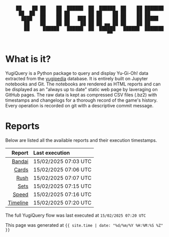 <div align='center'>
    <pre>
    <br>
    ██    ██ ██    ██  ██████  ██  ██████  ██    ██ ███████ ██████  ██    ██ 
     ██  ██  ██    ██ ██       ██ ██    ██ ██    ██ ██      ██   ██  ██  ██  
      ████   ██    ██ ██   ███ ██ ██    ██ ██    ██ █████   ██████    ████   
       ██    ██    ██ ██    ██ ██ ██ ▄▄ ██ ██    ██ ██      ██   ██    ██    
       ██     ██████   ██████  ██  ██████   ██████  ███████ ██   ██    ██    
                                      ▀▀                                     
    </pre>
</div>

# What is it?

YugiQuery is a Python package to query and display Yu-Gi-Oh! data extracted from the [yugipedia](http://yugipedia.com) database. It is entirely built on Jupyter notebooks and Git. The notebooks are rendered as HTML reports and can be displayed as an "always up to date" static web page by laveraging on GitHub pages. The raw data is kept as compressed CSV files (.bz2) with timestamps and changelogs for a thorough record of the game's history. Every operation is recorded on git with a descriptive commit message. 

# Reports

Below are listed all the available reports and their execution timestamps. 

|                    Report | Last execution       |
| -------------------------:|:-------------------- |
| [Bandai](reports/Bandai.html) | 15/02/2025 07:03 UTC |
| [Cards](reports/Cards.html) | 15/02/2025 07:06 UTC |
| [Rush](reports/Rush.html) | 15/02/2025 07:07 UTC |
| [Sets](reports/Sets.html) | 15/02/2025 07:15 UTC |
| [Speed](reports/Speed.html) | 15/02/2025 07:16 UTC |
| [Timeline](reports/Timeline.html) | 15/02/2025 07:20 UTC |


The full YugiQuery flow was last executed at `15/02/2025 07:20 UTC`

This page was generated at `{{ site.time | date: "%d/%m/%Y %H:%M:%S %Z" }}`
